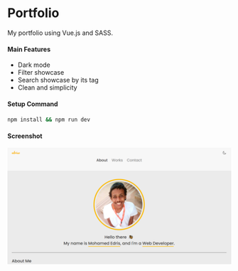 # Portfolio

My portfolio using Vue.js and SASS.

#### Main Features

- Dark mode
- Filter showcase
- Search showcase by its tag
- Clean and simplicity

#### Setup Command

```bash
npm install && npm run dev
```

#### Screenshot

![screenshot](screenshot.png)
